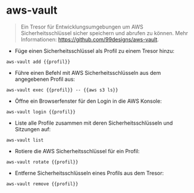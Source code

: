 # aws-vault

> Ein Tresor für Entwicklungsumgebungen um AWS Sicherheitsschlüssel sicher speichern und abrufen zu können.
> Mehr Informationen: <https://github.com/99designs/aws-vault>.

- Füge einen Sicherheitsschlüssel als Profil zu einem Tresor hinzu:

`aws-vault add {{profil}}`

- Führe einen Befehl mit AWS Sicherheitsschlüsseln aus dem angegebenen Profil aus:

`aws-vault exec {{profil}} -- {{aws s3 ls}}`

- Öffne ein Browserfenster für den Login in die AWS Konsole:

`aws-vault login {{profil}}`

- Liste alle Profile zusammen mit deren Sicherheitsschlüsseln und Sitzungen auf:

`aws-vault list`

- Rotiere die AWS Sicherheitsschlüssel für ein Profil:

`aws-vault rotate {{profil}}`

- Entferne Sicherheitsschlüsseln eines Profils aus dem Tresor:

`aws-vault remove {{profil}}`
